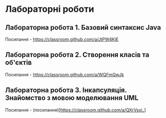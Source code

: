 # Лабораторні роботи

## Лабораторна робота 1. Базовий синтаксис Java
Посилання - https://classroom.github.com/a/JtPW4KjE

## Лабораторна робота 2. Створення класів та об'єктів
Посилання - https://classroom.github.com/a/WQFmQwJk

## Лабораторна робота 3. Інкапсуляція. Знайомство з мовою моделювання UML
Посилання - (посилання)[https://classroom.github.com/a/QXrVsxj_]
